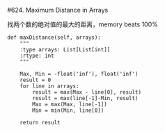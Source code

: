 #624. Maximum Distance in Arrays

找两个数的绝对值的最大的距离，memory beats 100%

    def maxDistance(self, arrays):
        """
        :type arrays: List[List[int]]
        :rtype: int
        """
        
        Max, Min = -float('inf'), float('inf')
        result = 0
        for line in arrays:
            result = max(Max - line[0], result)
            result = max(line[-1]-Min, result)
            Max = max(Max, line[-1])
            Min = min(Min, line[0])
            
        return result